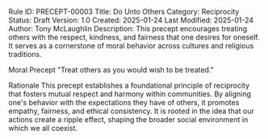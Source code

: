 Rule ID: PRECEPT-00003
Title: Do Unto Others
Category: Reciprocity
Status: Draft
Version: 1.0
Created: 2025-01-24
Last Modified: 2025-01-24
Author: Tony McLaughlin
Description: This precept encourages treating others with the respect, kindness, and fairness that one desires for oneself. It serves as a cornerstone of moral behavior across cultures and religious traditions.

Moral Precept
"Treat others as you would wish to be treated."

Rationale
This precept establishes a foundational principle of reciprocity that fosters mutual respect and harmony within communities. By aligning one's behavior with the expectations they have of others, it promotes empathy, fairness, and ethical consistency. It is rooted in the idea that our actions create a ripple effect, shaping the broader social environment in which we all coexist.